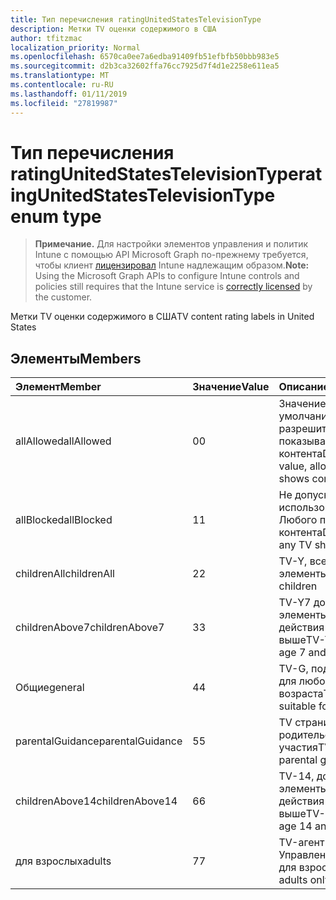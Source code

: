 ```yaml
---
title: Тип перечисления ratingUnitedStatesTelevisionType
description: Метки TV оценки содержимого в США
author: tfitzmac
localization_priority: Normal
ms.openlocfilehash: 6570ca0ee7a6edba91409fb51efbfb50bbb983e5
ms.sourcegitcommit: d2b3ca32602ffa76cc7925d7f4d1e2258e611ea5
ms.translationtype: MT
ms.contentlocale: ru-RU
ms.lasthandoff: 01/11/2019
ms.locfileid: "27819987"
---
```

# <a name="ratingunitedstatestelevisiontype-enum-type"></a><span data-ttu-id="a6413-103">Тип перечисления ratingUnitedStatesTelevisionType</span><span class="sxs-lookup"><span data-stu-id="a6413-103">ratingUnitedStatesTelevisionType enum type</span></span>

> <span data-ttu-id="a6413-104">**Примечание.** Для настройки элементов управления и политик Intune с помощью API Microsoft Graph по-прежнему требуется, чтобы клиент [лицензировал](https://go.microsoft.com/fwlink/?linkid=839381) Intune надлежащим образом.</span><span class="sxs-lookup"><span data-stu-id="a6413-104">**Note:** Using the Microsoft Graph APIs to configure Intune controls and policies still requires that the Intune service is [correctly licensed](https://go.microsoft.com/fwlink/?linkid=839381) by the customer.</span></span>

<span data-ttu-id="a6413-105">Метки TV оценки содержимого в США</span><span class="sxs-lookup"><span data-stu-id="a6413-105">TV content rating labels in United States</span></span>
## <a name="members"></a><span data-ttu-id="a6413-106">Элементы</span><span class="sxs-lookup"><span data-stu-id="a6413-106">Members</span></span>
|<span data-ttu-id="a6413-107">Элемент</span><span class="sxs-lookup"><span data-stu-id="a6413-107">Member</span></span>|<span data-ttu-id="a6413-108">Значение</span><span class="sxs-lookup"><span data-stu-id="a6413-108">Value</span></span>|<span data-ttu-id="a6413-109">Описание</span><span class="sxs-lookup"><span data-stu-id="a6413-109">Description</span></span>|
|:---|:---|:---|
|<span data-ttu-id="a6413-110">allAllowed</span><span class="sxs-lookup"><span data-stu-id="a6413-110">allAllowed</span></span>|<span data-ttu-id="a6413-111">0</span><span class="sxs-lookup"><span data-stu-id="a6413-111">0</span></span>|<span data-ttu-id="a6413-112">Значение по умолчанию, разрешить всем TV показывает контента</span><span class="sxs-lookup"><span data-stu-id="a6413-112">Default value, allow all TV shows content</span></span>|
|<span data-ttu-id="a6413-113">allBlocked</span><span class="sxs-lookup"><span data-stu-id="a6413-113">allBlocked</span></span>|<span data-ttu-id="a6413-114">1</span><span class="sxs-lookup"><span data-stu-id="a6413-114">1</span></span>|<span data-ttu-id="a6413-115">Не допускайте использование Любого показывает контента</span><span class="sxs-lookup"><span data-stu-id="a6413-115">Do not allow any TV shows content</span></span>|
|<span data-ttu-id="a6413-116">childrenAll</span><span class="sxs-lookup"><span data-stu-id="a6413-116">childrenAll</span></span>|<span data-ttu-id="a6413-117">2</span><span class="sxs-lookup"><span data-stu-id="a6413-117">2</span></span>|<span data-ttu-id="a6413-118">TV-Y, все дочерние элементы</span><span class="sxs-lookup"><span data-stu-id="a6413-118">TV-Y, all children</span></span>|
|<span data-ttu-id="a6413-119">childrenAbove7</span><span class="sxs-lookup"><span data-stu-id="a6413-119">childrenAbove7</span></span>|<span data-ttu-id="a6413-120">3</span><span class="sxs-lookup"><span data-stu-id="a6413-120">3</span></span>|<span data-ttu-id="a6413-121">TV-Y7 дочерние элементы, срок действия 7 и выше</span><span class="sxs-lookup"><span data-stu-id="a6413-121">TV-Y7, children age 7 and above</span></span>|
|<span data-ttu-id="a6413-122">Общие</span><span class="sxs-lookup"><span data-stu-id="a6413-122">general</span></span>|<span data-ttu-id="a6413-123">4</span><span class="sxs-lookup"><span data-stu-id="a6413-123">4</span></span>|<span data-ttu-id="a6413-124">TV-G, подходящее для любого возраста</span><span class="sxs-lookup"><span data-stu-id="a6413-124">TV-G, suitable for all ages</span></span>|
|<span data-ttu-id="a6413-125">parentalGuidance</span><span class="sxs-lookup"><span data-stu-id="a6413-125">parentalGuidance</span></span>|<span data-ttu-id="a6413-126">5</span><span class="sxs-lookup"><span data-stu-id="a6413-126">5</span></span>|<span data-ttu-id="a6413-127">TV страница, родительского участия</span><span class="sxs-lookup"><span data-stu-id="a6413-127">TV-PG, parental guidance</span></span>|
|<span data-ttu-id="a6413-128">childrenAbove14</span><span class="sxs-lookup"><span data-stu-id="a6413-128">childrenAbove14</span></span>|<span data-ttu-id="a6413-129">6</span><span class="sxs-lookup"><span data-stu-id="a6413-129">6</span></span>|<span data-ttu-id="a6413-130">TV-14, дочерние элементы, срок действия 14 и выше</span><span class="sxs-lookup"><span data-stu-id="a6413-130">TV-14, children age 14 and above</span></span>|
|<span data-ttu-id="a6413-131">для взрослых</span><span class="sxs-lookup"><span data-stu-id="a6413-131">adults</span></span>|<span data-ttu-id="a6413-132">7</span><span class="sxs-lookup"><span data-stu-id="a6413-132">7</span></span>|<span data-ttu-id="a6413-133">TV-агент Управления, только для взрослых</span><span class="sxs-lookup"><span data-stu-id="a6413-133">TV-MA, adults only</span></span>|



